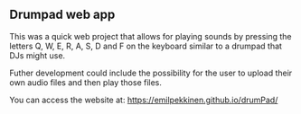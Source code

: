 ## Drumpad web app

This was a quick web project that allows for playing sounds by pressing the letters Q, W, E, R, A, S, D and F on the keyboard similar to a drumpad that DJs might use. 

Futher development could include the possibility for the user to upload their own audio files and then play those files.

You can access the website at: https://emilpekkinen.github.io/drumPad/

